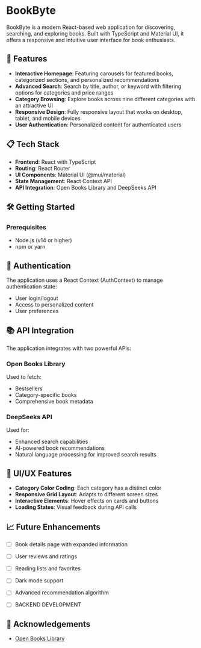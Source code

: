 # BookByte

BookByte is a modern React-based web application for discovering, searching, and exploring books. Built with TypeScript and Material UI, it offers a responsive and intuitive user interface for book enthusiasts.


## 🚀 Features

- **Interactive Homepage**: Featuring carousels for featured books, categorized sections, and personalized recommendations
- **Advanced Search**: Search by title, author, or keyword with filtering options for categories and price ranges
- **Category Browsing**: Explore books across nine different categories with an attractive UI
- **Responsive Design**: Fully responsive layout that works on desktop, tablet, and mobile devices
- **User Authentication**: Personalized content for authenticated users

## 📋 Tech Stack

- **Frontend**: React with TypeScript
- **Routing**: React Router
- **UI Components**: Material UI (@mui/material)
- **State Management**: React Context API
- **API Integration**: Open Books Library and DeepSeeks API

## 🛠️ Getting Started

### Prerequisites

- Node.js (v14 or higher)
- npm or yarn




## 🔐 Authentication

The application uses a React Context (AuthContext) to manage authentication state:
- User login/logout
- Access to personalized content
- User preferences

## 📚 API Integration

The application integrates with two powerful APIs:

### Open Books Library
Used to fetch:
- Bestsellers
- Category-specific books
- Comprehensive book metadata

### DeepSeeks API
Used for:
- Enhanced search capabilities
- AI-powered book recommendations
- Natural language processing for improved search results

## 🎨 UI/UX Features

- **Category Color Coding**: Each category has a distinct color
- **Responsive Grid Layout**: Adapts to different screen sizes
- **Interactive Elements**: Hover effects on cards and buttons
- **Loading States**: Visual feedback during API calls

## 📈 Future Enhancements

- [ ] Book details page with expanded information
- [ ] User reviews and ratings
- [ ] Reading lists and favorites
- [ ] Dark mode support
- [ ] Advanced recommendation algorithm
- [ ] BACKEND DEVELOPMENT



## 👏 Acknowledgements

- [Open Books Library](https://openbookslibrary.org)
